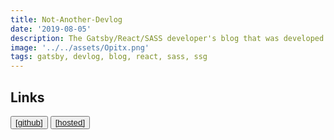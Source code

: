 ```yaml
---
title: Not-Another-Devlog
date: '2019-08-05'
description: The Gatsby/React/SASS developer's blog that was developed with this site and the Neon Noir Galleries site.
image: '../../assets/Opitx.png'
tags: gatsby, devlog, blog, react, sass, ssg
---
```

## Links 
<button className="nav-btn  ml-2">
   <a href="https://github.com/Thomashighbaugh/decommisioner">
   [github]
   </a>
</button>
<button className="nav-btn ml-2">
 <a href="https://not-another-devlog.netlify.com/">
   [hosted]
   </a>
</button>